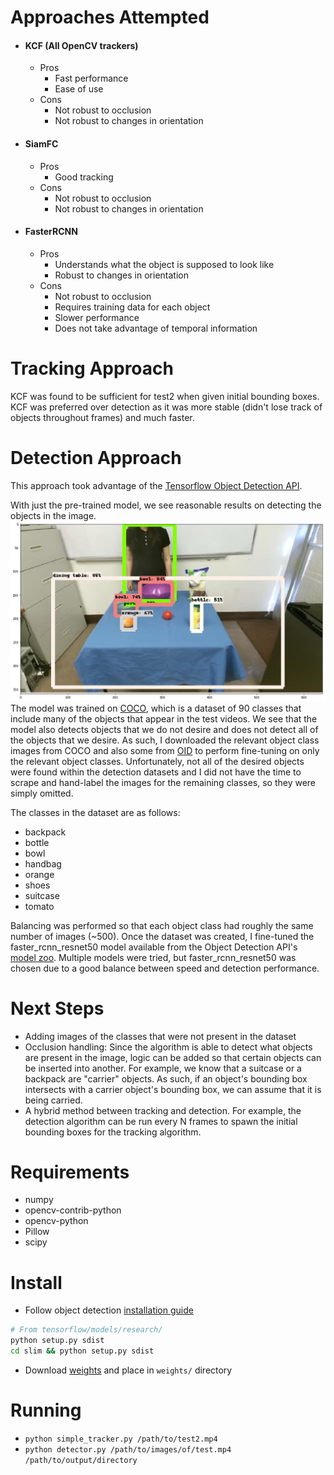 # Approaches Attempted
- #### KCF (All OpenCV trackers)
  - Pros
    - Fast performance
    - Ease of use
  - Cons
    - Not robust to occlusion
    - Not robust to changes in orientation
- #### SiamFC
  - Pros
    - Good tracking
  - Cons
    - Not robust to occlusion
    - Not robust to changes in orientation
- #### FasterRCNN
  - Pros
    - Understands what the object is supposed to look like
    - Robust to changes in orientation
  - Cons
    - Not robust to occlusion
    - Requires training data for each object
    - Slower performance
    - Does not take advantage of temporal information
    
# Tracking Approach
KCF was found to be sufficient for test2 when given initial bounding boxes. KCF was preferred over detection as it was more stable (didn't lose track of objects throughout frames) and much faster.

# Detection Approach
This approach took advantage of the [Tensorflow Object Detection API](https://github.com/tensorflow/models/tree/master/research/object_detection).

With just the pre-trained model, we see reasonable results on detecting the objects in the image.
![pre-trained model result](https://raw.githubusercontent.com/cheripai/object-tracker/master/doc/stock_detector_api.png)
The model was trained on [COCO](https://cocodataset.org), which is a dataset of 90 classes that include many of the objects that appear in the test videos.
We see that the model also detects objects that we do not desire and does not detect all of the objects that we desire.
As such, I downloaded the relevant object class images from COCO and also some from [OID](https://github.com/openimages/dataset) to perform fine-tuning on only the relevant object classes. Unfortunately, not all of the desired objects were found within the detection datasets and I did not have the time to scrape and hand-label the images for the remaining classes, so they were simply omitted. 

The classes in the dataset are as follows:
- backpack
- bottle
- bowl
- handbag
- orange
- shoes
- suitcase
- tomato

Balancing was performed so that each object class had roughly the same number of images (~500).
Once the dataset was created, I fine-tuned the faster_rcnn_resnet50 model available from the Object Detection API's [model zoo](https://github.com/tensorflow/models/blob/master/research/object_detection/g3doc/detection_model_zoo.md). Multiple models were tried, but faster_rcnn_resnet50 was chosen due to a good balance between speed and detection performance.

# Next Steps
- Adding images of the classes that were not present in the dataset
- Occlusion handling: Since the algorithm is able to detect what objects are present in the image, logic can be added so that certain objects can be inserted into another. For example, we know that a suitcase or a backpack are "carrier" objects. As such, if an object's bounding box intersects with a carrier object's bounding box, we can assume that it is being carried.
- A hybrid method between tracking and detection. For example, the detection algorithm can be run every N frames to spawn the initial bounding boxes for the tracking algorithm. 

# Requirements
- numpy
- opencv-contrib-python
- opencv-python
- Pillow
- scipy

# Install
- Follow object detection [installation guide](https://github.com/tensorflow/models/blob/master/research/object_detection/g3doc/installation.md)
 ```bash 
# From tensorflow/models/research/
python setup.py sdist
cd slim && python setup.py sdist
```
- Download [weights](https://drive.google.com/file/d/17_avhejr77uZOcxPkohk09YNKZ1yX45m/view?usp=sharing) and place in ```weights/``` directory

# Running
- ```python simple_tracker.py /path/to/test2.mp4```
- ```python detector.py /path/to/images/of/test.mp4 /path/to/output/directory```
